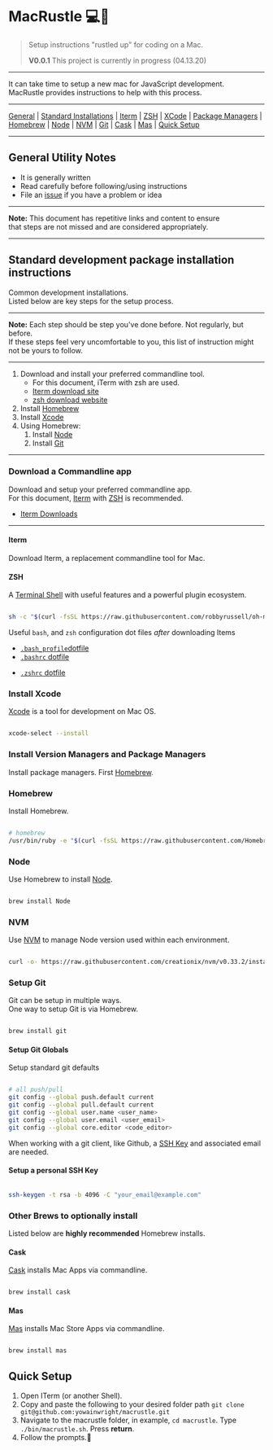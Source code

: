 # MacRustle 💻💨

> Setup instructions "rustled up" for coding on a Mac.
>
> **V0.0.1** This project is currently in progress (04.13.20)

---

It can take time to setup a new mac for JavaScript development.<br />
MacRustle provides instructions to help with this process.

---

[General](#general-utility-notes) | [Standard Installations](#standard-development-package-installation-instructions) | [Iterm](#iterm) | [ZSH](#zsh) | [XCode](#install-xcode) | [Package Managers](#install-version-managers-and-package-managers) | [Homebrew](#homebrew) | [Node](#node) | [NVM](#nvm) | [Git](#setup-git) | [Cask](#cask) | [Mas](#mas) | [Quick Setup](#quick-setup)

---

## General Utility Notes

- It is generally written
- Read carefully before following/using instructions
- File an [issue](/issues) if you have a problem or idea

---

**Note:** This document has repetitive links and content to ensure<br />
that steps are not missed and are considered appropriately.

---

## Standard development package installation instructions

Common development installations.<br />
Listed below are key steps for the setup process.

---

**Note:** Each step should be step you've done before. Not regularly, but before.<br />
If these steps feel very uncomfortable to you,
this list of instruction might not be yours to follow.

---

1. Download and install your preferred commandline tool.
   - For this document, iTerm with zsh are used.
   - [Iterm download site](https://www.iterm2.com/)
   - [zsh download website](https://ohmyz.sh/)
2. Install [Homebrew](brew.sh)
3. Install [Xcode](https://developer.apple.com/xcode/)
4. Using Homebrew:
   1. Install [Node](https://nodejs.org/en/about/)
   2. Install [Git](https://git-scm.com/)

---

### Download a Commandline app

Download and setup your preferred commandline app.<br />
For this document, [Iterm](https://www.iterm2.com/downloads.html)
with [ZSH](https://ohmyz.sh/) is recommended.

- [Iterm Downloads](ttps://www.iterm2.com/downloads.html)

---

#### Iterm

Download Iterm, a replacement commandline tool for Mac.

#### ZSH

A [Terminal Shell](http://ohmyz.sh/) with useful features and a powerful plugin ecosystem.

```bash

sh -c "$(curl -fsSL https://raw.githubusercontent.com/robbyrussell/oh-my-zsh/master/tools/install.sh)"

```

Useful `bash`, and `zsh` configuration dot files _after_ downloading Items

- [`.bash_profile`dotfile](/dot-files/.sample_bash_profile)
- [`.bashrc` dotfile](/dot-files/.sample_bashrc)

* [`.zshrc` dotfile](/dot-files/.sample_zshrc)

### Install Xcode

[Xcode](https://developer.apple.com/xcode/) is a tool for development on Mac OS.

```bash

xcode-select --install

```

### Install Version Managers and Package Managers

Install package managers. First [Homebrew](brew.sh).

### Homebrew

Install Homebrew.

```bash

# homebrew
/usr/bin/ruby -e "$(curl -fsSL https://raw.githubusercontent.com/Homebrew/install/master/install)"

```

### Node

Use Homebrew to install [Node](https://nodejs.org/en/).

```bash

brew install Node

```

### NVM

Use [NVM](https://github.com/nvm-sh/nvm) to manage Node version
used within each environment.

```bash

curl -o- https://raw.githubusercontent.com/creationix/nvm/v0.33.2/install.sh | bash

```

### Setup Git

Git can be setup in multiple ways.<br />
One way to setup Git is via Homebrew.

```bash

brew install git

```

#### Setup Git Globals

Setup standard git defaults

```bash

# all push/pull
git config --global push.default current
git config --global pull.default current
git config --global user.name <user_name>
git config --global user.email <user_email>
git config --global core.editor <code_editor>

```

When working with a git client, like Github,
a [SSH Key](https://help.github.com/articles/generating-a-new-ssh-key-and-adding-it-to-the-ssh-agent/)
and associated email are needed.

#### Setup a personal SSH Key

```bash

ssh-keygen -t rsa -b 4096 -C "your_email@example.com"

```

### Other Brews to optionally install

Listed below are **highly recommended** Homebrew installs.

#### Cask

[Cask](https://github.com/Homebrew/homebrew-cask) installs Mac Apps via commandline.

```bash

brew install cask

```

#### Mas

[Mas](https://github.com/mas-cli/mas) installs Mac Store Apps via commandline.

```bash

brew install mas

```

## Quick Setup

1. Open ITerm (or another Shell).
2. Copy and paste the following to your desired folder path `git clone git@github.com:yowainwright/macrustle.git`
3. Navigate to the macrustle folder, in example, `cd macrustle`. Type `./bin/macrustle.sh`. Press **return**.
4. Follow the prompts.💨
